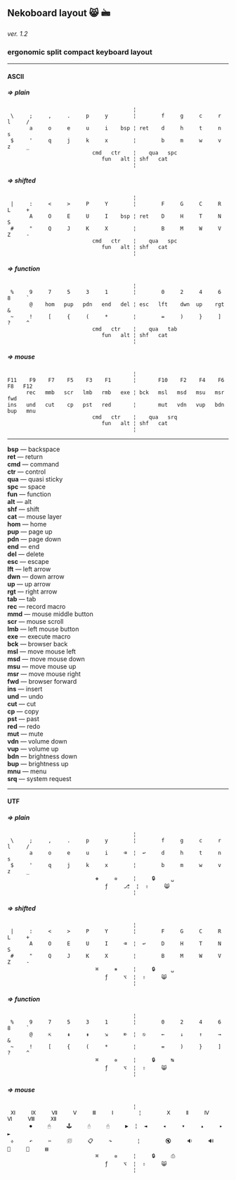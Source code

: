 ## Nekoboard layout 😸 🖮

*ver. 1.2*

### ergonomic split compact keyboard layout

***

#### ASCII

##### => plain

                                            ¦
     \     ;     ,     .     p     y        ¦        f     g     c     r     l     /
           a     o     e     u     i    bsp ¦ ret    d     h     t     n     s
     $     '     q     j     k     x        ¦        b     m     w     v     z     _
                               cmd   ctr    ¦    qua   spc
                                  fun   alt ¦ shf   cat
                                            ¦

##### => shifted

                                            ¦
     |     :     <     >     P     Y        ¦        F     G     C     R     L     +
           A     O     E     U     I    bsp ¦ ret    D     H     T     N     S
     #     "     Q     J     K     X        ¦        B     M     W     V     Z     -
                               cmd   ctr    ¦    qua   spc
                                  fun   alt ¦ shf   cat
                                            ¦

##### => function

                                            ¦
     %     9     7     5     3     1        ¦        0     2     4     6     8     `
           @    hom   pup   pdn   end   del ¦ esc   lft    dwn  up    rgt    &
     ~     !     [     {     (     *        ¦        =     )     }     ]     ?     ^
                               cmd   ctr    ¦    qua   tab
                                  fun   alt ¦ shf   cat
                                            ¦

##### => mouse

                                            ¦
    F11    F9    F7    F5    F3    F1       ¦       F10    F2    F4    F6    F8   F12
          rec   mmb   scr   lmb   rmb   exe ¦ bck   msl   msd   msu   msr   fwd
    ins   und   cut    cp   pst   red       ¦       mut   vdn   vup   bdn   bup   mnu
                               cmd   ctr    ¦    qua   srq
                                  fun   alt ¦ shf   cat
                                            ¦

***

**bsp** — backspace  
**ret** — return  
**cmd** — command  
**ctr** — control  
**qua** — quasi sticky  
**spc** — space  
**fun** — function  
**alt** — alt  
**shf** — shift  
**cat** — mouse layer  
**hom** — home  
**pup** — page up  
**pdn** — page down  
**end** — end  
**del** — delete  
**esc** — escape  
**lft** — left arrow  
**dwn** — down arrow  
**up**  — up arrow  
**rgt** — right arrow  
**tab** — tab  
**rec** — record macro  
**mmd** — mouse middle button  
**scr** — mouse scroll  
**lmb** — left mouse button  
**exe** — execute macro  
**bck** — browser back  
**msl** — move mouse left  
**msd** — move mouse down  
**msu** — move mouse up  
**msr** — move mouse right  
**fwd** — browser forward  
**ins** — insert  
**und** — undo  
**cut** — cut  
**cp**  — copy  
**pst** — past  
**red** — redo  
**mut** — mute  
**vdn** — volume down  
**vup** — volume up  
**bdn** — brightness down  
**bup** — brightness up  
**mnu** — menu  
**srq** — system request  

***

#### UTF

##### => plain

                                            ¦
     \     ;     ,     .     p     y        ¦        f     g     c     r     l     /
           a     o     e     u     i     ⌫  ¦  ↩     d     h     t     n     s
     $     '     q     j     k     x        ¦        b     m     w     v     z     _
                                ❖     ✲     ¦     🔒     ␣
                                   ƒ     ⎇  ¦  ⇧     😸
                                            ¦

##### => shifted

                                            ¦
     |     :     <     >     P     Y        ¦        F     G     C     R     L     +
           A     O     E     U     I     ⌫  ¦  ↩     D     H     T     N     S
     #     "     Q     J     K     X        ¦        B     M     W     V     Z     -
                                ⌘     ⎈     ¦     🔒     ␣
                                   ƒ     ⌥  ¦  ⇧     😸
                                            ¦

##### => function

                                            ¦
     %     9     7     5     3     1        ¦        0     2     4     6     8     `
           @     ⇱     ⇞     ⇟     ⇲     ⌦  ¦  ⎋     ←     ↓     ↑     →     &
     ~     !     [     {     (     *        ¦        =     )     }     ]     ?     ^
                                ⌘     ✲     ¦     🔒     ↹
                                   ƒ     ⌥  ¦  ⇧     😸
                                            ¦

##### => mouse

                                            ¦
     Ⅺ     Ⅸ     Ⅶ     Ⅴ     Ⅲ     Ⅰ        ¦        Ⅹ     Ⅱ     Ⅳ     Ⅵ     Ⅷ     Ⅻ
           ⏺     🖱     🕹     🖯     🖰     ▶  ¦  ◄     ◂     ▾     ▴     ▸     ►
     ⎀     ↶     ✂     🗊     📋     ↷        ¦        🔇     🔉     🔊     🔅     🔆     ▤
                                ⌘     ✲     ¦     🔒     ⎙
                                   ƒ     ⌥  ¦  ⇧     😸
                                            ¦



